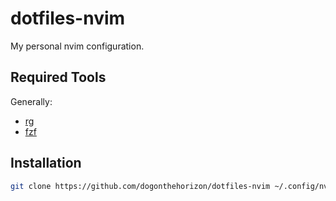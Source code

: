 # dotfiles-nvim

My personal nvim configuration.

## Required Tools

Generally:

- [rg](https://github.com/BurntSushi/ripgrep)
- [fzf](https://github.com/junegunn/fzf)

## Installation

```sh
git clone https://github.com/dogonthehorizon/dotfiles-nvim ~/.config/nvim/
```
